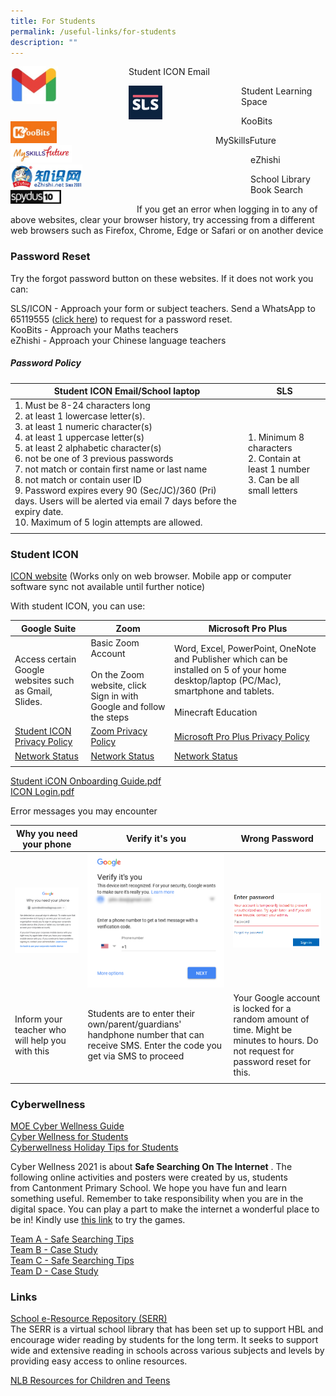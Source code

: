 ```yaml
---
title: For Students
permalink: /useful-links/for-students
description: ""
---
```

<div>  
<div style="float: left">  
<a href="https://workspace.google.com/dashboard">  
<img style="width:40%" src="/images/Gmail.jpg">
</a>  
</div>  
<div></div>  
</div>

Student ICON Email

<p></p>

<div>  
<div style="float: left">  
<a href="https://vle.learning.moe.edu.sg/login">  
<img style="width:30%" src="/images/SLS%20Icon.png">
</a>  
</div>  
<div></div>  
</div>

Student Learning Space

<p></p>

<div>  
<div style="float: left">  
<a href="https://member.koobits.com/">  
<img style="width:40%" src="/images/Koobits.jpg">
</a>  
</div>  
<div></div>  
</div>

KooBits

<p></p>

<div>  
<div style="float: left">  
<a href="https://www.myskillsfuture.gov.sg/content/student/en/primary.html">  
<img style="width:30%" src="/images/Myskillsfuture.jpg">
</a>  
</div>  
<div></div>  
</div>

MySkillsFuture

<p></p>

<div>  
<div style="float: left">  
<a href="https://www.ezhishi.net/Contents/">  
<img style="width:30%" src="/images/Ezhishi.jpg">
</a>  
</div>  
<div></div>  
</div>

eZhishi

<p></p>

<div>  
<div style="float: left">  
<a href="https://schoolibrary.moe.edu.sg/cantonmentpri/cgi-bin/spydus.exe/MSGTRN/WPAC/HOME">  
<img style="width:40%" src="/images/Spydus.jpg">
</a>  
</div>  
<div></div>  
</div>

School Library Book Search

If you get an error when logging in to any of above websites, clear your browser history, try accessing from a different web browsers such as Firefox, Chrome, Edge or Safari or on another device  

### Password Reset

Try the forgot password button on these websites. If it does not work you can:  
  
SLS/ICON -&nbsp;Approach&nbsp;your form or subject teachers. Send a WhatsApp to 65119555&nbsp;([click here](http://wa.me/6565119555))&nbsp;to request for a password reset.&nbsp;<br>
KooBits - Approach your Maths teachers <br>
eZhishi - Approach your Chinese language teachers  
  
##### Password Policy

| Student ICON Email/School laptop | SLS |
|---|---|
| 1. Must be 8-24 characters long<br>2. at least 1 lowercase letter(s). <br>3. at least 1 numeric character(s)<br>4. at least 1 uppercase letter(s)<br>5. at least 2 alphabetic character(s)<br>6. not be one of 3 previous passwords<br>7. not match or contain first name or last name<br>8. not match or contain user ID<br>9. Password expires every 90 (Sec/JC)/360 (Pri) days. Users will be alerted via email 7 days before the expiry date.<br>10. Maximum of 5 login attempts are allowed. | 1. Minimum 8 characters<br>2. Contain at least 1 number<br>3. Can be all small letters |
| | |

### Student ICON

[ICON website](https://workspace.google.com/dashboard)&nbsp;(Works only on web browser. Mobile app or computer software sync not available until further notice)  

With student ICON, you can use:

| Google Suite | Zoom | Microsoft Pro Plus |
|---|---|---|
| Access certain Google websites such as Gmail, Slides. | Basic Zoom Account <br><br>On the Zoom website, click Sign in with Google and follow the steps | Word, Excel, PowerPoint, OneNote and Publisher which can be installed on 5 of your home desktop/laptop (PC/Mac), smartphone and tablets.<br><br>Minecraft Education |
| [Student ICON Privacy Policy](https://workspace.google.com/terms/education_terms_japan.html) | [Zoom Privacy Policy](https://zoom.us/docs/en-us/schools-privacy-statement.html) | [Microsoft Pro Plus Privacy Policy](https://portal.office.com/commerce/mosa.aspx) |
| [Network Status](https://www.google.com/appsstatus) | [Network Status](https://status.zoom.us/) | [Network Status](https://status.office365.com/) |
| | | |

[Student iCON Onboarding Guide.pdf](/files/Student%20iCON%20Onboarding%20Guide.pdf) <br>
[ICON Login.pdf](/files/ICON%20Login.pdf)

Error messages you may encounter

| Why you need your phone | Verify it's you | Wrong Password |
|---|---|---|
| ![](/images/Why%20you%20need%20your%20phone.png) | ![](/images/Verify%20its%20you.png) | ![](/images/Wrong%20Pasword.png) |
| Inform your teacher who will help you with this | Students are to enter their own/parent/guardians' handphone number that can receive SMS. Enter the code you get via SMS to proceed | Your Google account is locked for a random amount of time. Might be minutes to hours. Do not request for password reset for this. |
| | | |

### Cyberwellness

[MOE Cyber Wellness Guide](https://www.moe.gov.sg/programmes/cyber-wellness)  <br>
[Cyber Wellness for Students](https://cantonmentpscw2021.weebly.com/) <br>
[Cyberwellness Holiday Tips for Students](/files/Cyberwellness%20Holiday%20Tips%20for%20Students.pdf)

Cyber Wellness 2021 is about&nbsp;**Safe Searching On The Internet**&nbsp;. The following&nbsp;online activities&nbsp;and posters were created by us, students from&nbsp;Cantonment Primary School.&nbsp;We hope you have fun and learn something useful. Remember to take responsibility when you are in the digital space. You can play a part to make the internet a wonderful place to be in!&nbsp;Kindly use&nbsp;[this link](https://cantonmentpscw2021.weebly.com/)&nbsp;to try the games.  

[Team A - Safe Searching Tips](https://docs.google.com/presentation/d/1bf_8Iv8qqlHxrDNV0WOIvV3TGmsC1JSTPKlYAaMqWG4/edit#slide=id.p) <br>
[Team B - Case Study](https://docs.google.com/presentation/d/1P_mBtgN117IHPnE8XPHm1ogt_a8aMiUr7wVG66aHPh4/edit#slide=id.p) <br>
[Team C - Safe Searching Tips](https://docs.google.com/presentation/d/1i3YrKUP5IrwK9KJSmr_BhyYyuBhvtDqR6InHe590VhA/edit#slide=id.gd09a16fa10_10_0) <br>
[Team D - Case Study](https://docs.google.com/presentation/d/13OhaZUOIsp0oI-zrc6Vo3khmEExLqnz5oyQLtnSa0DE/edit#slide=id.gd09d1c1a26_0_77)

### Links

[School e-Resource Repository (SERR)](https://schoolibrary.spydus.com.sg/eresourcespri/cgi-bin/spydus.exe/MSGTRN/WPAC/HOME) <br>
The SERR is a virtual school library that has been set up to support HBL and encourage wider reading by students for the long term.&nbsp;It seeks to support wide and extensive reading in schools across various subjects and levels by providing easy access to online resources.&nbsp;

[NLB Resources for Children and Teens](https://childrenandteens.nlb.gov.sg/)